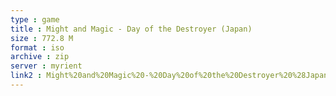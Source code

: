 ```yaml
---
type : game
title : Might and Magic - Day of the Destroyer (Japan)
size : 772.8 M
format : iso
archive : zip
server : myrient
link2 : Might%20and%20Magic%20-%20Day%20of%20the%20Destroyer%20%28Japan%29
---
```

